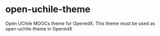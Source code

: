 # open-uchile-theme
Open UChile MOOCs theme for  OpenedX. This theme must be used as open-uchile-theme in OpenedX
